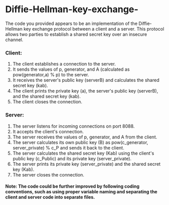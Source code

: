 # Diffie-Hellman-key-exchange-
 The code you provided appears to be an implementation of the Diffie-Hellman key exchange protocol between a client and a server. This protocol allows two parties to establish a shared secret key over an insecure channel.


### Client:
1.	The client establishes a connection to the server.
2.	It sends the values of p, generator, and A (calculated as pow(generator,a) % p) to the server.
3.	It receives the server's public key (serverB) and calculates the shared secret key (kab).
4.	The client prints the private key (a), the server's public key (serverB), and the shared secret key (kab).
5.	The client closes the connection.


### Server:
1.	The server listens for incoming connections on port 8088.
2.	It accepts the client's connection.
3.	The server receives the values of p, generator, and A from the client.
4.	The server calculates its own public key (B) as pow(c_generator, server_private) % c_P and sends it back to the client.
5.	The server calculates the shared secret key (Kab) using the client's public key (c_Public) and its private key (server_private).
6.	The server prints its private key (server_private) and the shared secret key (Kab).
7.	The server closes the connection.

#### Note: The code could be further improved by following coding conventions, such as using proper variable naming and separating the client and server code into separate files.


